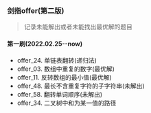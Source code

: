### 剑指offer(第二版)
> 记录未能解出或者未能找出最优解的题目

#### 第一刷(2022.02.25--now)
- offer_24. 单链表翻转(递归法)
- offer_03. 数组中重复的数字(最优解)
- offer_11. 反转数组的最小值(最优解)
- offer_48. 最长不含重复字符的子字符串(未解出)
- offer_58. 翻转单词顺序(未解出)
- offer_34. 二叉树中和为某一值的路径

